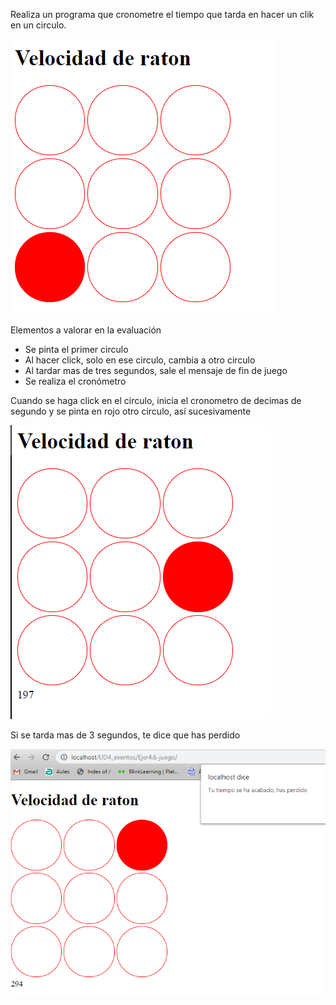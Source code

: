 Realiza un programa que cronometre el tiempo que tarda en hacer un clik en un circulo.

![](./img/Captura3.PNG)

Elementos a valorar en la evaluación

* Se pinta el primer circulo
* Al hacer click, solo en ese circulo, cambia a otro circulo
* Al tardar mas de tres segundos, sale el mensaje de fin de juego
* Se realiza el cronómetro

Cuando se haga click en el circulo, inicia el cronometro de decimas de segundo y se pinta en rojo otro circulo, así sucesivamente

![](./img/Captura4.PNG)

Si se tarda mas de 3 segundos, te dice que has perdido

![](./img/Captura5.PNG)
